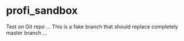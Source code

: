 # profi_sandbox
Test on Git repo ...
This is a fake branch that should replace completely master branch ...

